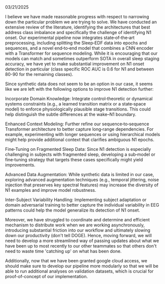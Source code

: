 03/21/2025

I believe we have made reasonable progress with respect to narrowing down the particular problem we are trying to solve. We have conducted an extensive review of the literature, identifying the architectures that best address class imbalance and specifically the challenge of identifying N1 onset. Our experimental pipeline now integrates state‑of‑the‑art preprocessing, including splitting the Sleep‑EDF data into epochs and sequences, and a novel end‑to‑end model that combines a CNN encoder with a Transformer for sequence modeling. While it is encouraging that our models can match and sometimes outperform SOTA in overall sleep staging accuracy, we have yet to make substantial improvement on N1 onset detection in particular (class specific ROC AUC is 0.6 for N1 and between 80-90 for the remaining classes).

Since synthetic data does not seem to be an option in our case, it seems like we are left with the following options to improve N1 detection further:

Incorporate Domain Knowledge:
Integrate control‑theoretic or dynamical systems constraints (e.g., a learned transition matrix or a state‑space model) to enforce physiologically plausible stage transitions. This could help distinguish the subtle differences at the wake–N1 boundary.

Enhanced Context Modeling:
Further refine our sequence‑to‑sequence Transformer architecture to better capture long‑range dependencies. For example, experimenting with longer sequences or using hierarchical models might help provide additional context that clarifies ambiguous N1 epochs.

Fine‑Tuning on Fragmented Sleep Data:
Since N1 detection is especially challenging in subjects with fragmented sleep, developing a sub‑model or fine‑tuning strategy that targets these cases specifically might yield improvements.

Advanced Data Augmentation:
While synthetic data is limited in our case, exploring advanced augmentation techniques (e.g., temporal jittering, noise injection that preserves key spectral features) may increase the diversity of N1 examples and improve model robustness.

Inter-Subject Variability Handling:
Implementing subject adaptation or domain adversarial training to better capture the individual variability in EEG patterns could help the model generalize its detection of N1 onset.

Moreover, we have struggled to coordinate and determine and efficient mechanism to distribute work when we are working asynchronously, introducing substantial friction into our workflow and ultimately slowing down our productivity (don't tell DOGE). Hence, moving forward, we will need to develop a more streamlined way of passing updates about what we have been up to most recently to our other teammates so that others don't need to waste time 'catching up' on what has been done.

Additionally, now that we have been granted google cloud access, we should make sure to develop our pipeline more modularly so that we will be able to run additional analyses on validation datasets, which is crucial for proof-of-concept of our implementation.